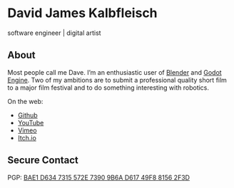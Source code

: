 # David James Kalbfleisch

software engineer \| digital artist

## About

Most people call me Dave. I’m an enthusiastic user of [Blender](https://www.blender.org/) and [Godot Engine](https://godotengine.org/). Two of my ambitions are to submit a professional quality short film to a major film festival and to do something interesting with robotics.

On the web:
- [Github](https://github.com/kalbfled)
- [YouTube](https://www.youtube.com/@davejk)
- [Vimeo](https://vimeo.com/davejk/)
- [Itch.io](https://kalbfled.itch.io/)

## Secure Contact

PGP: [BAE1 D634 7315 572E 7390 9B6A D617 49F8 8156 2F3D](https://raw.githubusercontent.com/kalbfled/kalbfled.github.io/master/djk_pm.asc)
